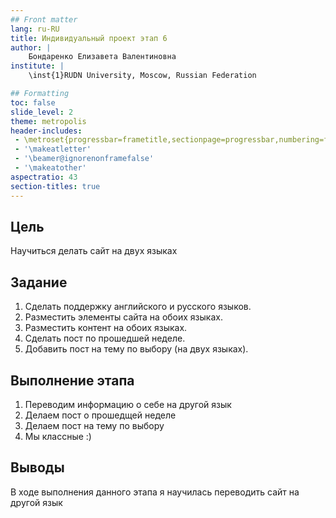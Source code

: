 ```yaml
---
## Front matter
lang: ru-RU
title: Индивидуальный проект этап 6
author: |
	Бондаренко Елизавета Валентиновна
institute: |
	\inst{1}RUDN University, Moscow, Russian Federation

## Formatting
toc: false
slide_level: 2
theme: metropolis
header-includes: 
 - \metroset{progressbar=frametitle,sectionpage=progressbar,numbering=fraction}
 - '\makeatletter'
 - '\beamer@ignorenonframefalse'
 - '\makeatother'
aspectratio: 43
section-titles: true
---
```


## Цель

Научиться делать сайт на двух языках

## Задание

1. Сделать поддержку английского и русского языков.
2. Разместить элементы сайта на обоих языках.
3. Разместить контент на обоих языках.
4. Сделать пост по прошедшей неделе.
5. Добавить пост на тему по выбору (на двух языках).

## Выполнение этапа

1. Переводим информацию о себе на другой язык
2. Делаем пост о прошедщей неделе
3. Делаем пост на тему по выбору
4. Мы классные :)

## Выводы

В ходе выполнения данного этапа я научилась переводить сайт на другой язык









